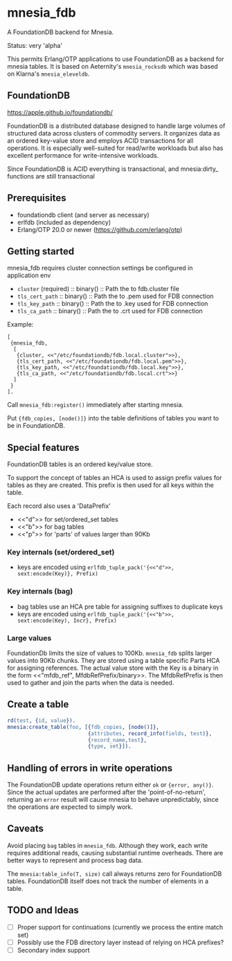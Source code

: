 # mnesia_fdb

A FoundationDB backend for Mnesia.

Status: very 'alpha'

This permits Erlang/OTP applications to use FoundationDB as a backend for
mnesia tables. It is based on Aeternity's `mnesia_rocksdb` which was based on Klarna's `mnesia_eleveldb`.

## FoundationDB

https://apple.github.io/foundationdb/

FoundationDB is a distributed database designed to handle large volumes of structured 
data across clusters of commodity servers. It organizes data as an ordered key-value 
store and employs ACID transactions for all operations. It is especially well-suited 
for read/write workloads but also has excellent performance for write-intensive 
workloads.

Since FoundationDB is ACID everything is transactional, and mnesia:dirty_ functions are
still transactional

## Prerequisites
- foundationdb client (and server as necessary)
- erlfdb (included as dependency)
- Erlang/OTP 20.0 or newer (https://github.com/erlang/otp)

## Getting started

mnesia_fdb requires cluster connection settings be configured in application env

- `cluster` (required) :: binary() :: Path the to fdb.cluster file
- `tls_cert_path` :: binary() :: Path the to .pem used for FDB connection
- `tls_key_path` :: binary() :: Path the to .key used for FDB connection
- `tls_ca_path` :: binary() :: Path the to .crt used for FDB connection

Example:
```
[
 {mnesia_fdb,
  [
   {cluster, <<"/etc/foundationdb/fdb.local.cluster">>},
   {tls_cert_path, <<"/etc/foundationdb/fdb.local.pem">>},
   {tls_key_path, <<"/etc/foundationdb/fdb.local.key">>},
   {tls_ca_path, <<"/etc/foundationdb/fdb.local.crt">>}
  ]
 }
].
```

Call `mnesia_fdb:register()` immediately after
starting mnesia.

Put `{fdb_copies, [node()]}` into the table definitions of
tables you want to be in FoundationDB.


## Special features

FoundationDB tables is an ordered key/value store.

To support the concept of tables an HCA is used to assign prefix values
for tables as they are created. This prefix is then used for all keys
within the table.

Each record also uses a 'DataPrefix'
- <<"d">> for set/ordered_set tables
- <<"b">> for bag tables
- <<"p">> for 'parts' of values larger than 90Kb

### Key internals (set/ordered_set)
 - keys are encoded using `erlfdb_tuple_pack('{<<"d">>, sext:encode(Key)}, Prefix)`
 
### Key internals (bag)
  - bag tables use an HCA pre table for assigning suffixes to duplicate keys
  - keys are encoded using `erlfdb_tuple_pack('{<<"b">>, sext:encode(Key), Incr}, Prefix)`

### Large values
 FoundationDb limits the size of values to 100Kb. `mnesia_fdb` splits larger values into 90Kb chunks.
 They are stored using a table specific Parts HCA for assigning references.
 The actual value store with the Key is a binary in the form <<"mfdb_ref", MfdbRefPrefix/binary>>.
 The MfdbRefPrefix is then used to gather and join the parts when the data is needed.

## Create a table

```erlang
rd(test, {id, value}).
mnesia:create_table(foo, [{fdb_copies, [node()]},
                          {attributes, record_info(fields, test)},
                          {record_name,test},
                          {type, set}]).
```

## Handling of errors in write operations

The FoundationDB update operations return either `ok` or `{error, any()}`.
Since the actual updates are performed after the 'point-of-no-return',
returning an `error` result will cause mnesia to behave unpredictably,
since the operations are expected to simply work.

## Caveats

Avoid placing `bag` tables in `mnesia_fdb`. Although they work, each write
requires additional reads, causing substantial runtime overheads. There
are better ways to represent and process bag data.

The `mnesia:table_info(T, size)` call always returns zero for FoundationDB
tables. FoundationDB itself does not track the number of elements in a table.

## TODO and Ideas
- [ ] Proper support for continuations (currently we process the entire match set)
- [ ] Possibly use the FDB directory layer instead of relying on HCA prefixes?
- [ ] Secondary index support
